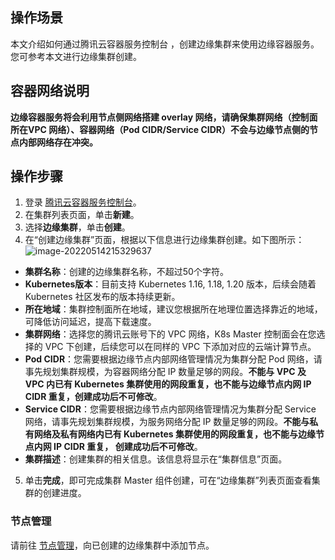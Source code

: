 ## 操作场景
本文介绍如何通过腾讯云容器服务控制台 ，创建边缘集群来使用边缘容器服务。您可参考本文进行边缘集群创建。

## 容器网络说明
**边缘容器服务将会利用节点侧网络搭建 overlay 网络，请确保集群网络（控制面所在VPC 网络）、容器网络（Pod CIDR/Service CIDR）不会与边缘节点侧的节点内部网络存在冲突。**

## 操作步骤
1. 登录 [腾讯云容器服务控制台](https://console.cloud.tencent.com/tke2)。
2. 在集群列表页面，单击**新建**。
3. 选择**边缘集群**，单击**创建**。
4. 在“创建边缘集群”页面，根据以下信息进行边缘集群创建。如下图所示：
![image-20220514215329637](https://qcloudimg.tencent-cloud.cn/raw/51ee2fab6e8737867c03decf1eff1272.png)
 - **集群名称**：创建的边缘集群名称，不超过50个字符。
 - **Kubernetes版本**：目前支持 Kubernetes 1.16, 1.18, 1.20 版本，后续会随着 Kubernetes 社区发布的版本持续更新。
 - **所在地域**：集群控制面所在地域，建议您根据所在地理位置选择靠近的地域，可降低访问延迟，提高下载速度。
 - **集群网络**：选择您的腾讯云账号下的 VPC 网络，K8s Master 控制面会在您选择的 VPC 下创建，后续您可以在同样的 VPC 下添加对应的云端计算节点。
 - **Pod CIDR**：您需要根据边缘节点内部网络管理情况为集群分配 Pod 网络，请事先规划集群规模，为容器网络分配 IP 数量足够的网段。**不能与 VPC 及 VPC 内已有 Kubernetes 集群使用的网段重复，也不能与边缘节点内网 IP CIDR 重复，创建成功后不可修改**。
 - **Service CIDR**：您需要根据边缘节点内部网络管理情况为集群分配 Service 网络，请事先规划集群规模，为服务网络分配 IP 数量足够的网段。**不能与私有网络及私有网络内已有 Kubernetes 集群使用的网段重复，也不能与边缘节点内网 IP CIDR 重复， 创建成功后不可修改**。
 - **集群描述**：创建集群的相关信息。该信息将显示在“集群信息”页面。
5. 单击**完成**，即可完成集群 Master 组件创建，可在“边缘集群”列表页面查看集群的创建进度。

### 节点管理
请前往 [节点管理](https://cloud.tencent.com/document/product/457/42890)，向已创建的边缘集群中添加节点。
